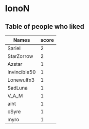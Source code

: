 # lonoN
## Table of people who liked
Names | score
--- | ---
Sariel | 2
StarZorrow | 2
Azstar | 1
Invincible50 | 1
Lonewulfx3 | 1
SadLuna | 1
V_A_M | 1
aiht | 1
cSyre | 1
myro | 1
